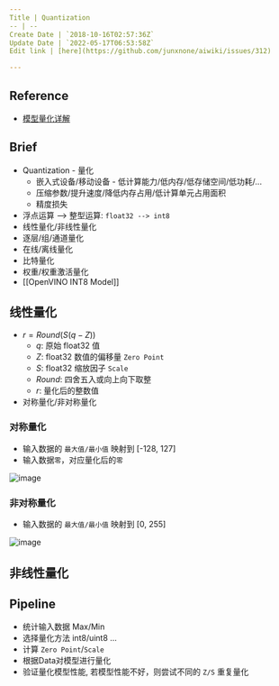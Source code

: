 ```yaml
---
Title | Quantization
-- | --
Create Date | `2018-10-16T02:57:36Z`
Update Date | `2022-05-17T06:53:58Z`
Edit link | [here](https://github.com/junxnone/aiwiki/issues/312)

---
```

## Reference 
- [模型量化详解](https://blog.csdn.net/WZZ18191171661/article/details/103332338)

## Brief
- Quantization - 量化
  - 嵌入式设备/移动设备 - 低计算能力/低内存/低存储空间/低功耗/...
  - 压缩参数/提升速度/降低内存占用/低计算单元占用面积
  - 精度损失
- 浮点运算 --> 整型运算: `float32 --> int8`
- 线性量化/非线性量化
- 逐层/组/通道量化
- 在线/离线量化
- 比特量化
- 权重/权重激活量化
- [[OpenVINO INT8 Model]]


## 线性量化
- $r = Round(S(q-Z))$
  - $q$: 原始 float32 值
  - $Z$: float32 数值的偏移量 `Zero Point`
  - $S$: float32 缩放因子 `Scale`
  - $Round$:  四舍五入或向上向下取整
  - $r$: 量化后的整数值
- 对称量化/非对称量化

### 对称量化
- 输入数据的 `最大值/最小值` 映射到 [-128, 127]
- 输入数据`零`，对应量化后的`零`


![image](https://user-images.githubusercontent.com/2216970/168248278-a3c3abe7-6288-4a54-bf00-422cec369d7b.png)


### 非对称量化
- 输入数据的 `最大值/最小值` 映射到 [0, 255]

![image](https://user-images.githubusercontent.com/2216970/168248293-3f565fd3-540c-4de1-98b1-3d4830dd693f.png)


## 非线性量化


## Pipeline
- 统计输入数据 Max/Min
- 选择量化方法 int8/uint8 ...
- 计算 `Zero Point`/`Scale`
- 根据Data对模型进行量化
- 验证量化模型性能, 若模型性能不好，则尝试不同的 `Z/S` 重复量化
